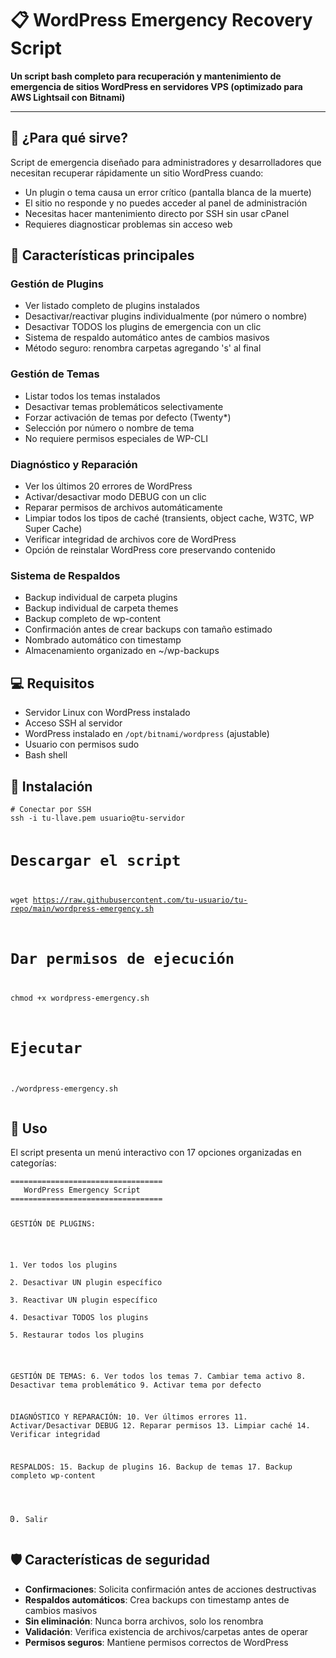 <h1>📋 WordPress Emergency Recovery Script</h1>
<p><strong>Un script bash completo para recuperación y mantenimiento de emergencia de sitios WordPress en servidores VPS (optimizado para AWS Lightsail con Bitnami)</strong></p>
<hr>
<h2>🚨 ¿Para qué sirve?</h2>
<p>Script de emergencia diseñado para administradores y desarrolladores que necesitan recuperar rápidamente un sitio WordPress cuando:</p>
<ul>
<li>Un plugin o tema causa un error crítico (pantalla blanca de la muerte)</li>
<li>El sitio no responde y no puedes acceder al panel de administración</li>
<li>Necesitas hacer mantenimiento directo por SSH sin usar cPanel</li>
<li>Requieres diagnosticar problemas sin acceso web</li>
</ul>
<h2>🎯 Características principales</h2>
<h3>Gestión de Plugins</h3>
<ul>
<li>Ver listado completo de plugins instalados</li>
<li>Desactivar/reactivar plugins individualmente (por número o nombre)</li>
<li>Desactivar TODOS los plugins de emergencia con un clic</li>
<li>Sistema de respaldo automático antes de cambios masivos</li>
<li>Método seguro: renombra carpetas agregando 's' al final</li>
</ul>
<h3>Gestión de Temas</h3>
<ul>
<li>Listar todos los temas instalados</li>
<li>Desactivar temas problemáticos selectivamente</li>
<li>Forzar activación de temas por defecto (Twenty*)</li>
<li>Selección por número o nombre de tema</li>
<li>No requiere permisos especiales de WP-CLI</li>
</ul>
<h3>Diagnóstico y Reparación</h3>
<ul>
<li>Ver los últimos 20 errores de WordPress</li>
<li>Activar/desactivar modo DEBUG con un clic</li>
<li>Reparar permisos de archivos automáticamente</li>
<li>Limpiar todos los tipos de caché (transients, object cache, W3TC, WP Super Cache)</li>
<li>Verificar integridad de archivos core de WordPress</li>
<li>Opción de reinstalar WordPress core preservando contenido</li>
</ul>
<h3>Sistema de Respaldos</h3>
<ul>
<li>Backup individual de carpeta plugins</li>
<li>Backup individual de carpeta themes</li>
<li>Backup completo de wp-content</li>
<li>Confirmación antes de crear backups con tamaño estimado</li>
<li>Nombrado automático con timestamp</li>
<li>Almacenamiento organizado en ~/wp-backups</li>
</ul>
<h2>💻 Requisitos</h2>
<ul>
<li>Servidor Linux con WordPress instalado</li>
<li>Acceso SSH al servidor</li>
<li>WordPress instalado en <code>/opt/bitnami/wordpress</code> (ajustable)</li>
<li>Usuario con permisos sudo</li>
<li>Bash shell</li>
</ul>
<h2>🔧 Instalación</h2>
<pre><code># Conectar por SSH
ssh -i tu-llave.pem usuario@tu-servidor

# Descargar el script
wget https://raw.githubusercontent.com/tu-usuario/tu-repo/main/wordpress-emergency.sh

# Dar permisos de ejecución
chmod +x wordpress-emergency.sh

# Ejecutar
./wordpress-emergency.sh</code></pre>
<h2>📖 Uso</h2>
<p>El script presenta un menú interactivo con 17 opciones organizadas en categorías:</p>
<pre><code>==================================
   WordPress Emergency Script     
==================================

GESTIÓN DE PLUGINS:
  1. Ver todos los plugins
  2. Desactivar UN plugin específico
  3. Reactivar UN plugin específico
  4. Desactivar TODOS los plugins
  5. Restaurar todos los plugins

GESTIÓN DE TEMAS:
  6. Ver todos los temas
  7. Cambiar tema activo
  8. Desactivar tema problemático
  9. Activar tema por defecto

DIAGNÓSTICO Y REPARACIÓN:
  10. Ver últimos errores
  11. Activar/Desactivar DEBUG
  12. Reparar permisos
  13. Limpiar caché
  14. Verificar integridad

RESPALDOS:
  15. Backup de plugins
  16. Backup de temas
  17. Backup completo wp-content

  0. Salir</code></pre>
<h2>🛡️ Características de seguridad</h2>
<ul>
<li><strong>Confirmaciones</strong>: Solicita confirmación antes de acciones destructivas</li>
<li><strong>Respaldos automáticos</strong>: Crea backups con timestamp antes de cambios masivos</li>
<li><strong>Sin eliminación</strong>: Nunca borra archivos, solo los renombra</li>
<li><strong>Validación</strong>: Verifica existencia de archivos/carpetas antes de operar</li>
<li><strong>Permisos seguros</strong>: Mantiene permisos correctos de WordPress</li>
</ul>
